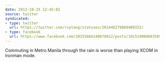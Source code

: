 ```yaml
---
date: 2012-10-25 12:45:02
source: twitter
syndicated:
- type: twitter
  url: https://twitter.com/roytang/statuses/261448279869489152/
- type: facebook
  url: https://www.facebook.com/10155666240078912/posts/10151900860358912
---
```


Commuting in Metro Manila through the rain is worse than playing XCOM in Ironman mode.